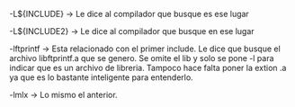 -L${INCLUDE}	->	Le dice al compilador que busque es ese lugar

-L${INCLUDE2}	->	Le dice al compilador que busque en ese lugar

-lftprintf		->	Esta relacionado con el primer include. Le dice que busque el archivo libftprintf.a que se genero. Se omite el lib y solo se pone -l para indicar que es un archivo de libreria. Tampoco hace falta poner la extion .a ya que es lo bastante inteligente para entenderlo.

-lmlx			-> Lo mismo el anterior.
